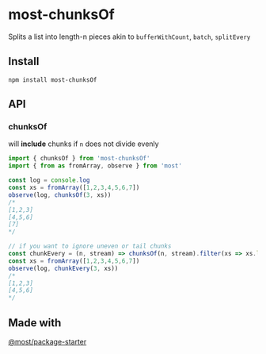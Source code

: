 # most-chunksOf

Splits a list into length-n pieces akin to `bufferWithCount`, `batch`, `splitEvery`

## Install

```shell
npm install most-chunksOf
```

## API

### chunksOf 

will **include** chunks if `n` does not divide evenly

```js
import { chunksOf } from 'most-chunksOf'
import { from as fromArray, observe } from 'most'

const log = console.log
const xs = fromArray([1,2,3,4,5,6,7])
observe(log, chunksOf(3, xs))
/*
[1,2,3]
[4,5,6]
[7]
*/

// if you want to ignore uneven or tail chunks
const chunkEvery = (n, stream) => chunksOf(n, stream).filter(xs => xs.length === n)
const xs = fromArray([1,2,3,4,5,6,7])
observe(log, chunkEvery(3, xs))
/*
[1,2,3]
[4,5,6]
*/
```

## Made with

[@most/package-starter](https://github.com/mostjs/package-starter)
